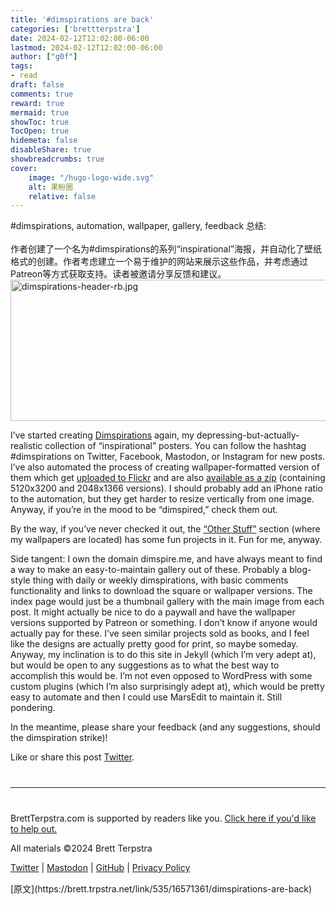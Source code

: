 ```yaml
---
title: '#dimspirations are back'
categories: ['brettterpstra']
date: 2024-02-12T12:02:00-06:00
lastmod: 2024-02-12T12:02:00-06:00
author: ["g0f"]
tags:
- read
draft: false 
comments: true
reward: true 
mermaid: true 
showToc: true 
TocOpen: true 
hidemeta: false 
disableShare: true 
showbreadcrumbs: true 
cover:
    image: "/hugo-logo-wide.svg"
    alt: 果粉圈
    relative: false
---
```


<div>

<div> #dimspirations, automation, wallpaper, gallery, feedback
总结:<br/><br/>作者创建了一个名为#dimspirations的系列“inspirational”海报，并自动化了壁纸格式的创建。作者考虑建立一个易于维护的网站来展示这些作品，并考虑通过Patreon等方式获取支持。读者被邀请分享反馈和建议。 <div>
<noscript class="loading-lazy">
<source media="(max-width: 640px)"/>
<source type="image/webp"/>
<source/>
<img alt="dimspirations-header-rb.jpg" class="aligncenter" height="226" src="https://cdn3.brettterpstra.com/uploads/2024/02/dimspirations-header-rb.jpg" title="dimspirations-header-rb.jpg" width="800"/>
</noscript>
<p>I’ve started creating <a href="https://www.instagram.com/explore/tags/dimspirations/">Dimspirations</a> again, my depressing-but-actually-realistic collection of “inspirational” posters. You can follow the hashtag #dimspirations on Twitter, Facebook, Mastodon, or Instagram for new posts. I’ve also automated the process of creating wallpaper-formatted version of them which get <a href="https://www.flickr.com/photos/circlesixdesign/albums/72157697001065435">uploaded to Flickr</a> and are also <a href="https://brettterpstra.com/otherstuff/wallpaper/">available as a zip</a> (containing 5120x3200 and 2048x1366 versions). I should probably add an iPhone ratio to the automation, but they get harder to resize vertically from one image. Anyway, if you’re in the mood to be “dimspired,” check them out.</p>
<p>By the way, if you’ve never checked it out, the <a href="https://brettterpstra.com/otherstuff/">“Other Stuff”</a> section (where my wallpapers are located) has some fun projects in it. Fun for me, anyway.</p>
<p>Side tangent: I own the domain dimspire.me, and have always meant to find a way to make an easy-to-maintain gallery out of these. Probably a blog-style thing with daily or weekly dimspirations, with basic comments functionality and links to download the square or wallpaper versions. The index page would just be a thumbnail gallery with the main image from each post. It might actually be nice to do a paywall and have the wallpaper versions supported by Patreon or something. I don’t know if anyone would actually pay for these. I’ve seen similar projects sold as books, and I feel like the designs are actually pretty good for print, so maybe someday. Anyway, my inclination is to do this site in Jekyll (which I’m very adept at), but would be open to any suggestions as to what the best way to accomplish this would be. I’m not even opposed to WordPress with some custom plugins (which I’m also surprisingly adept at), which would be pretty easy to automate and then I could use MarsEdit to maintain it. Still pondering.</p>
<p>In the meantime, please share your feedback (and any suggestions, should the dimspiration strike)!</p>
<p>Like or share this post <a class="twitter" href="https://twitter.com/intent/tweet?original_referer=https%3A%2F%2Fbrettterpstra.com%2F2024%2F02%2F12%2Fdimspirations-are-back%2F&amp;text=%23dimspirations+are+back&amp;url=https%3A%2F%2Fbrettterpstra.com%2F2024%2F02%2F12%2Fdimspirations-are-back%2F&amp;via=ttscoff" rel="nofollow" target="_blank" title="Tweet this post">Twitter</a>.</p>
<hr style="margin: 40px 0;"/>
<p>BrettTerpstra.com is supported by readers like you. <a href="https://brettterpstra.com/support/">Click here if you'd like to help out.</a></p>
<p class="copyright">All materials ©2024 Brett Terpstra</p>
<p><a href="https://twitter.com/ttscoff" rel="me">Twitter</a> | <a href="https://nojack.easydns.ca/@ttscoff" rel="me">Mastodon</a> | <a href="https://github.com/ttscoff">GitHub</a> | <a href="https://brettterpstra.com/legal/privacy.html">Privacy Policy</a></p><img height="1" src="https://brett.trpstra.net/link/535/16571361.gif" width="1"/>
</div></div>
</div>

<div>
[原文](https://brett.trpstra.net/link/535/16571361/dimspirations-are-back)
</div>

